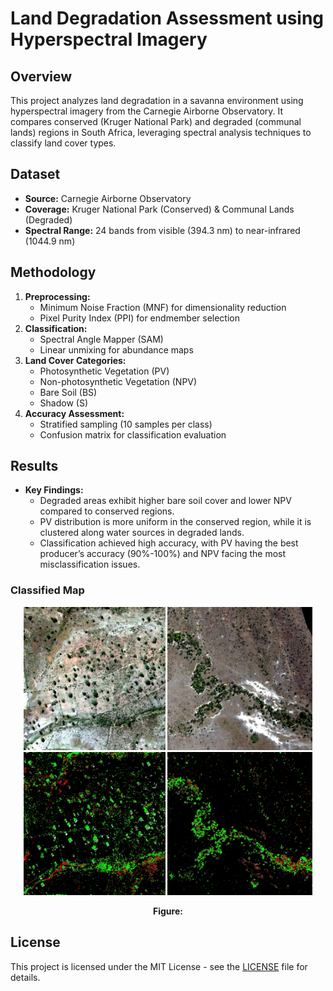 # Land Degradation Assessment using Hyperspectral Imagery

## Overview
This project analyzes land degradation in a savanna environment using hyperspectral imagery from the Carnegie Airborne Observatory. It compares conserved (Kruger National Park) and degraded (communal lands) regions in South Africa, leveraging spectral analysis techniques to classify land cover types.

## Dataset
- **Source:** Carnegie Airborne Observatory
- **Coverage:** Kruger National Park (Conserved) & Communal Lands (Degraded)
- **Spectral Range:** 24 bands from visible (394.3 nm) to near-infrared (1044.9 nm)

## Methodology
1. **Preprocessing:**
   - Minimum Noise Fraction (MNF) for dimensionality reduction
   - Pixel Purity Index (PPI) for endmember selection
2. **Classification:**
   - Spectral Angle Mapper (SAM)
   - Linear unmixing for abundance maps
3. **Land Cover Categories:**
   - Photosynthetic Vegetation (PV)
   - Non-photosynthetic Vegetation (NPV)
   - Bare Soil (BS)
   - Shadow (S)
4. **Accuracy Assessment:**
   - Stratified sampling (10 samples per class)
   - Confusion matrix for classification evaluation

## Results
- **Key Findings:**
  - Degraded areas exhibit higher bare soil cover and lower NPV compared to conserved regions.
  - PV distribution is more uniform in the conserved region, while it is clustered along water sources in degraded lands.
  - Classification achieved high accuracy, with PV having the best producer’s accuracy (90%-100%) and NPV facing the most misclassification issues.

### Classified Map
<p align="center">
  <img src="./Conserved-Landuse7-Results/lanuse7_RGB_image.jpg" alt="Conserved Area" width="45%"/>
  <img src="./Degraded-Landuse2-Results/landuse2_RGB_image.jpg" alt="Communal Area" width="46%"/>
  <img src="./Conserved-Landuse7-Results/landuse_7_sam_classification_result.jpg" alt="Conserved Area Classification Result" width="45%"/>
  <img src="./Degraded-Landuse2-Results/landuse2_sam_classification_result.jpg" alt="Conserved Area Classification Result" width="46%"/>
</p>
<p align="center"><strong>Figure:</strong> </p>


## License
This project is licensed under the MIT License - see the [LICENSE](LICENSE) file for details.


